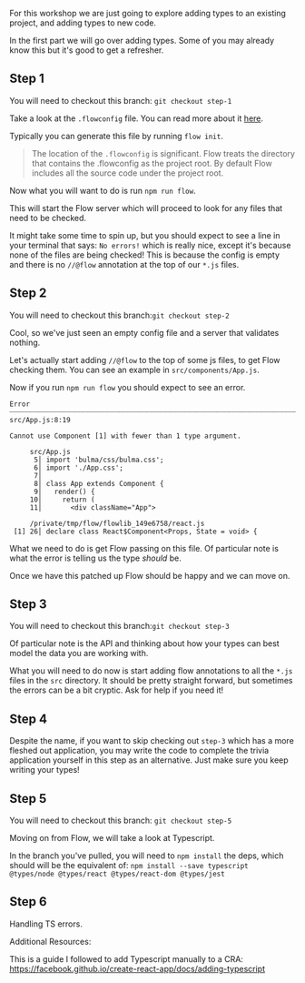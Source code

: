 For this workshop we are just going to explore adding types to an existing
project, and adding types to new code.

In the first part we will go over adding types. Some of you may already know
this but it's good to get a refresher.

## Step 1

You will need to checkout this branch: `git checkout step-1`

Take a look at the `.flowconfig` file. You can read more about it
[here](https://flow.org/en/docs/config/).

Typically you can generate this file by running `flow init`.

> The location of the `.flowconfig` is significant. Flow treats the directory
> that contains the .flowconfig as the project root. By default Flow includes
> all the source code under the project root.

Now what you will want to do is run `npm run flow`.

This will start the Flow server which will proceed to look for any files that
need to be checked.

It might take some time to spin up, but you should expect to see a line in your
terminal that says: `No errors!` which is really nice, except it's because none
of the files are being checked! This is because the config is empty and there
is no `//@flow` annotation at the top of our `*.js` files.

## Step 2

You will need to checkout this branch:`git checkout step-2`

Cool, so we've just seen an empty config file and a server that validates
nothing.

Let's actually start adding `//@flow` to the top of some js files, to get Flow
checking them. You can see an example in `src/components/App.js`.

Now if you run `npm run flow` you should expect to see an error.

```
Error ┈┈┈┈┈┈┈┈┈┈┈┈┈┈┈┈┈┈┈┈┈┈┈┈┈┈┈┈┈┈┈┈┈┈┈┈┈┈┈┈┈┈┈┈┈┈┈┈┈┈┈┈┈┈┈┈┈┈┈┈┈┈┈┈┈┈┈┈┈┈┈┈┈┈┈┈┈┈┈┈┈┈┈┈┈┈┈┈┈┈┈┈┈┈┈┈┈┈ src/App.js:8:19

Cannot use Component [1] with fewer than 1 type argument.

     src/App.js
      5│ import 'bulma/css/bulma.css';
      6│ import './App.css';
      7│
      8│ class App extends Component {
      9│   render() {
     10│     return (
     11│       <div className="App">

     /private/tmp/flow/flowlib_149e6758/react.js
 [1] 26│ declare class React$Component<Props, State = void> {
```

What we need to do is get Flow passing on this file. Of particular note is what
the error is telling us the type _should_ be.

Once we have this patched up Flow should be happy and we can move on.

## Step 3

You will need to checkout this branch:`git checkout step-3`

Of particular note is the API and thinking about how your types can best model
the data you are working with.

What you will need to do now is start adding flow annotations to all the `*.js`
files in the `src` directory. It should be pretty straight forward, but
sometimes the errors can be a bit cryptic. Ask for help if you need it!

## Step 4

Despite the name, if you want to skip checking out `step-3` which has a more
fleshed out application, you may write the code to complete the trivia
application yourself in this step as an alternative. Just make sure you keep
writing your types!

## Step 5

You will need to checkout this branch: `git checkout step-5`

Moving on from Flow, we will take a look at Typescript.

In the branch you've pulled, you will need to `npm install` the deps, which
should will be the equivalent of: `npm install --save typescript @types/node
@types/react @types/react-dom @types/jest`

## Step 6

Handling TS errors.

Additional Resources:

This is a guide I followed to add Typescript manually to a CRA:
https://facebook.github.io/create-react-app/docs/adding-typescript
